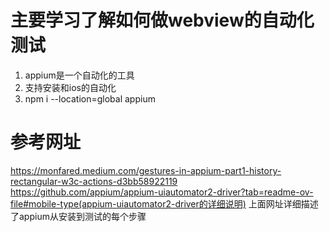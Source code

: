<!-- appium自动化测试课题相关 -->
# 主要学习了解如何做webview的自动化测试
1. appium是一个自动化的工具
2. 支持安装和ios的自动化
3. npm i --location=global appium
# 参考网址
https://monfared.medium.com/gestures-in-appium-part1-history-rectangular-w3c-actions-d3bb58922119
https://github.com/appium/appium-uiautomator2-driver?tab=readme-ov-file#mobile-type(appium-uiautomator2-driver的详细说明)
上面网址详细描述了appium从安装到测试的每个步骤
